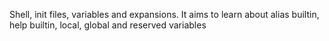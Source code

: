 Shell, init files, variables and expansions. It aims to learn about alias builtin, help builtin, local, global and reserved variables
